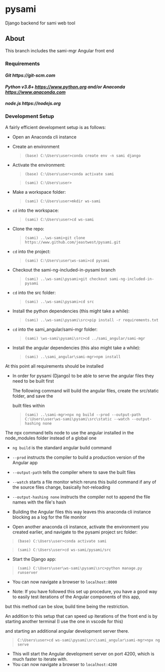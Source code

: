 # **pysami**

Django backend for sami web tool

## About

This branch includes the sami-mgr Angular front end

### Requirements

#### **_Git https://git-scm.com_**

#### **_Python v3.8+ https://www.python.org and/or Anaconda https://www.anaconda.com_**

#### **_node.js https://nodejs.org_**

### Development Setup

A fairly efficient development setup is as follows:

- Open an Anaconda cli instance

- Create an environment

  > `(base) C:\Users\user>conda create env -n sami django`

- Activate the environment:

  > `(base) C:\Users\user>conda activate sami`

  > `(sami) C:\Users\user>`

- Make a workspace folder:

  > `(sami) C:\Users\user>mkdir ws-sami`

- `cd` into the workspace:

  > `(sami) C:\Users\user>cd ws-sami`

- Clone the repo:

  > `(sami) ..\ws-sami>git clone https://www.github.com/jeastwest/pysami.git`

- `cd` into the project:

  > `(sami) C:\Users\user\ws-sami>cd pysami`

- Checkout the sami-ng-included-in-pysami branch

  > `(sami) ..\ws-sami\pysami>git checkout sami-ng-included-in-pysami`

- `cd` into the src folder:

  > `(sami) ..\ws-sami\pysami>cd src`

- Install the python dependencies (this might take a while):

  > `(sami) ..\ws-sami\pysami\src>pip install -r requirements.txt`

- `cd` into the sami_angular/sami-mgr folder:

  > `(sami) \ws-sami\pysami\src>cd ../sami_angular/sami-mgr`

- Install the angular dependencies (this also might take a while):

  > `(sami) ..\sami_angular\sami-mgr>npm install`

At this point all requirements should be installed

- In order for pysami (Django) to be able to serve the angular files they need to be built first

  The following command will build the angular files, create the src/static folder, and save the

  built files within

  > `(sami) ..\sami-mgr>npx ng build --prod --output-path C:\Users\user\ws-sami\pysami\src\static --watch --output-hashing none`

The npx command tells node to use the angular installed in the node_modules folder instead of a global one

- `ng build` is the standard angular build command
- `--prod` instructs the compiler to build a production version of the Angular app
- `--output-path` tells the compiler where to save the built files
- `--watch` starts a file monitor which reruns this build command if any of the source files change, basically hot-reloading
- `--output-hashing none` instructs the compiler not to append the file names with the file's hash

- Building the Angular files this way leaves this anaconda cli instance blocking as a log for the file monitor

- Open another anaconda cli instance, activate the environment you created earlier, and navigate to the pysami project src folder:

> `(base) C:\Users\user>conda activate sami`

> `(sami) C:\Users\user>cd ws-sami/pysami/src`

- Start the Django app:

> `(sami) C:\Users\user\ws-sami\pysami\src>python manage.py runserver`

- You can now navigate a browser to `localhost:8000`

- Note: If you have followed this set up procedure, you have a good way to easily test iterations of the Angular components of this app,

but this method can be slow, build time being the restriction.

An addition to this setup that can speed up iterations of the front end is by starting another terminal (I use the one in vscode for this)

and starting an additional angular development server there.

> `C:\Users\user>cd ws-sami\pysami\src\sami_angular\sami-mgr>npx ng serve`

- This will start the Angular development server on port 4200, which is much faster to iterate with.
- You can now navigate a browser to `localhost:4200`
